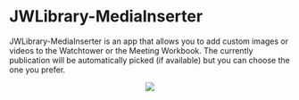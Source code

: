 # JWLibrary-MediaInserter
JWLibrary-MediaInserter is an app that allows you to add custom images or videos to the Watchtower or the Meeting Workbook. The currently publication will be automatically picked (if available) but you can choose the one you prefer.

<p align="center">
  <img src="https://user-images.githubusercontent.com/46404000/169691283-2de9b116-c88d-4e71-9d1d-ca3e1fec0e1e.png">
</p>
